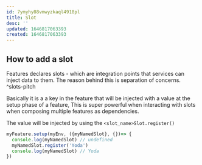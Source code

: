 ```yaml
---
id: 7ymyhy88vmwyzkaql4918pl
title: Slot
desc: ''
updated: 1646817063393
created: 1646817063393
---
```



## How to add a slot

Features declares slots - which are integration points that services can inject data to them. The reason behind this is separation of concerns. ^slots-pitch



Basically it is a a key in the feature that will be injected with a value at the setup phase of a feature, This is super powerful when interacting with slots when composing multiple features as dependencies.

The value will be injected by using the `<slot_name>Slot.register()`

```typescript
myFeature.setup(myEnv, ({myNamedSlot}, {})=> {
  console.log(myNamedSlot) // undefined
  myNamedSlot.register('Yoda')
  console.log(myNamedSlot) // Yoda
})
```
